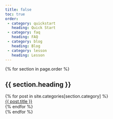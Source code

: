 ```yaml
---
title: false
toc: true
order:
 - category: quickstart
   heading: Quick Start
 - category: faq
   heading: FAQ
 - category: blog
   heading: Blog
 - category: lesson
   heading: Lesson
---
```


{% for section in page.order %}
<h2 id="{{ section.category }}">{{ section.heading }}</h2>
<div class="posts">
  {% for post in site.categories[section.category] %}
  <div class="post"
       data-tags="[&quot;{{ post.tags | join: '&quot;,&quot;' }}&quot;]">
    <a href="{{ post.url | relative_url }}">{{ post.title }}</a>
  </div>
  {% endfor %}
</div>
{% endfor %}

